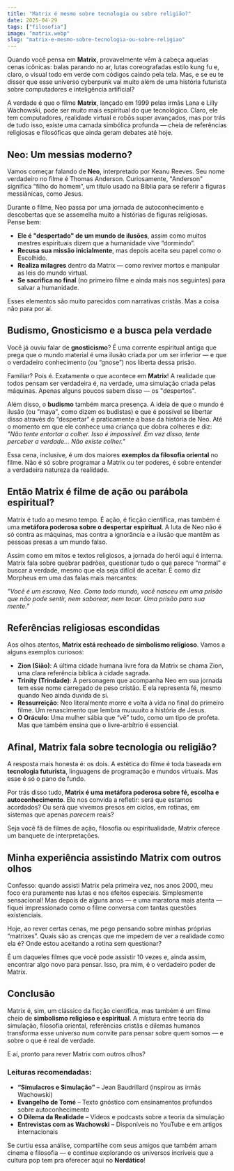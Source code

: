 ```yaml
---
title: "Matrix é mesmo sobre tecnologia ou sobre religião?"
date: 2025-04-29
tags: ["filosofia"]
image: "matrix.webp"
slug: "matrix-e-mesmo-sobre-tecnologia-ou-sobre-religiao"
---
```


Quando você pensa em **Matrix**, provavelmente vêm à cabeça aquelas cenas icônicas: balas parando no ar, lutas coreografadas estilo kung fu e, claro, o visual todo em verde com códigos caindo pela tela. Mas, e se eu te disser que esse universo cyberpunk vai muito além de uma história futurista sobre computadores e inteligência artificial?

A verdade é que o filme **Matrix**, lançado em 1999 pelas irmãs Lana e Lilly Wachowski, pode ser muito mais espiritual do que tecnológico. Claro, ele tem computadores, realidade virtual e robôs super avançados, mas por trás de tudo isso, existe uma camada simbólica profunda — cheia de referências religiosas e filosóficas que ainda geram debates até hoje.

## Neo: Um messias moderno?

Vamos começar falando de **Neo**, interpretado por Keanu Reeves. Seu nome verdadeiro no filme é Thomas Anderson. Curiosamente, "Anderson" significa “filho do homem”, um título usado na Bíblia para se referir a figuras messiânicas, como Jesus.

Durante o filme, Neo passa por uma jornada de autoconhecimento e descobertas que se assemelha muito a histórias de figuras religiosas. Pense bem:

*   **Ele é "despertado" de um mundo de ilusões**, assim como muitos mestres espirituais dizem que a humanidade vive “dormindo”.
*   **Recusa sua missão inicialmente**, mas depois aceita seu papel como o Escolhido.
*   **Realiza milagres** dentro da Matrix — como reviver mortos e manipular as leis do mundo virtual.
*   **Se sacrifica no final** (no primeiro filme e ainda mais nos seguintes) para salvar a humanidade.

Esses elementos são muito parecidos com narrativas cristãs. Mas a coisa não para por aí.

## Budismo, Gnosticismo e a busca pela verdade

Você já ouviu falar de **gnosticismo**? É uma corrente espiritual antiga que prega que o mundo material é uma ilusão criada por um ser inferior — e que o verdadeiro conhecimento (ou “gnose”) nos liberta dessa prisão.

Familiar? Pois é. Exatamente o que acontece em **Matrix**! A realidade que todos pensam ser verdadeira é, na verdade, uma simulação criada pelas máquinas. Apenas alguns poucos sabem disso — os "despertos".

Além disso, o **budismo** também marca presença. A ideia de que o mundo é ilusão (ou "maya", como dizem os budistas) e que é possível se libertar disso através do “despertar” é praticamente a base da história de Neo. Até o momento em que ele conhece uma criança que dobra colheres e diz: _"Não tente entortar a colher. Isso é impossível. Em vez disso, tente perceber a verdade... Não existe colher."_

Essa cena, inclusive, é um dos maiores **exemplos da filosofia oriental** no filme. Não é só sobre programar a Matrix ou ter poderes, é sobre entender a verdadeira natureza da realidade.

## Então Matrix é filme de ação ou parábola espiritual?

Matrix é tudo ao mesmo tempo. É ação, é ficção científica, mas também é uma **metáfora poderosa sobre o despertar espiritual**. A luta de Neo não é só contra as máquinas, mas contra a ignorância e a ilusão que mantêm as pessoas presas a um mundo falso.

Assim como em mitos e textos religiosos, a jornada do herói aqui é interna. Matrix fala sobre quebrar padrões, questionar tudo o que parece “normal” e buscar a verdade, mesmo que ela seja difícil de aceitar. É como diz Morpheus em uma das falas mais marcantes:

_"Você é um escravo, Neo. Como todo mundo, você nasceu em uma prisão que não pode sentir, nem saborear, nem tocar. Uma prisão para sua mente."_

## Referências religiosas escondidas

Aos olhos atentos, **Matrix está recheado de simbolismo religioso**. Vamos a alguns exemplos curiosos:

*   **Zion (Sião)**: A última cidade humana livre fora da Matrix se chama Zion, uma clara referência bíblica à cidade sagrada.
*   **Trinity (Trindade)**: A personagem que acompanha Neo em sua jornada tem esse nome carregado de peso cristão. E ela representa fé, mesmo quando Neo ainda duvida de si.
*   **Ressurreição**: Neo literalmente morre e volta à vida no final do primeiro filme. Um renascimento que lembra muuuuito a história de Jesus.
*   **O Oráculo**: Uma mulher sábia que “vê” tudo, como um tipo de profeta. Mas que também ensina que o livre-arbítrio é essencial.

## Afinal, Matrix fala sobre tecnologia ou religião?

A resposta mais honesta é: os dois. A estética do filme é toda baseada em **tecnologia futurista**, linguagens de programação e mundos virtuais. Mas esse é só o pano de fundo.

Por trás disso tudo, **Matrix é uma metáfora poderosa sobre fé, escolha e autoconhecimento**. Ele nos convida a refletir: será que estamos acordados? Ou será que vivemos presos em ciclos, em rotinas, em sistemas que apenas _parecem_ reais?

Seja você fã de filmes de ação, filosofia ou espiritualidade, Matrix oferece um banquete de interpretações.

## Minha experiência assistindo Matrix com outros olhos

Confesso: quando assisti Matrix pela primeira vez, nos anos 2000, meu foco era puramente nas lutas e nos efeitos especiais. Simplesmente sensacional! Mas depois de alguns anos — e uma maratona mais atenta — fiquei impressionado como o filme conversa com tantas questões existenciais.

Hoje, ao rever certas cenas, me pego pensando sobre minhas próprias “matrixes”. Quais são as crenças que me impedem de ver a realidade como ela é? Onde estou aceitando a rotina sem questionar?

É um daqueles filmes que você pode assistir 10 vezes e, ainda assim, encontrar algo novo para pensar. Isso, pra mim, é o verdadeiro poder de Matrix.

## Conclusão

Matrix é, sim, um clássico da ficção científica, mas também é um filme cheio de **simbolismo religioso e espiritual**. A mistura entre teoria da simulação, filosofia oriental, referências cristãs e dilemas humanos transforma esse universo num convite para pensar sobre quem somos — e sobre o que é real de verdade.

E aí, pronto para rever Matrix com outros olhos?

### Leituras recomendadas:

*   **“Simulacros e Simulação”** – Jean Baudrillard (inspirou as irmãs Wachowski)
*   **Evangelho de Tomé** – Texto gnóstico com ensinamentos profundos sobre autoconhecimento
*   **O Dilema da Realidade** – Vídeos e podcasts sobre a teoria da simulação
*   **Entrevistas com as Wachowski** – Disponíveis no YouTube e em artigos internacionais

Se curtiu essa análise, compartilhe com seus amigos que também amam cinema e filosofia — e continue explorando os universos incríveis que a cultura pop tem pra oferecer aqui no **Nerdático**!